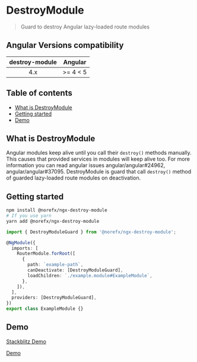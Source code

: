 # DestroyModule

> Guard to destroy Angular lazy-loaded route modules

## Angular Versions compatibility

| destroy-module | Angular  |
| :------------: | :------: |
|      4.x       | >= 4 < 5 |

## Table of contents

- [What is DestroyModule](#what-is-destroymodule)
- [Getting started](#getting-started)
- [Demo](#demo)

## What is DestroyModule

Angular modules keep alive until you call their `destroy()` methods manually. This causes that provided services in modules will keep alive too. For more information you can read angular issues angular/angular#24962, angular/angular#37095. DestroyModule is guard that call `destroy()` method of guarded lazy-loaded route modules on deactivation.

## Getting started

```sh
npm install @norefx/ngx-destroy-module
# If you use yarn
yarn add @norefx/ngx-destroy-module
```

```ts
import { DestroyModuleGuard } from '@norefx/ngx-destroy-module';

@NgModule({
  imports: [
    RouterModule.forRoot([
      {
        path: `example-path`,
        canDeactivate: [DestroyModuleGuard],
        loadChildren: `./example.module#ExampleModule`,
      },
    ]),
  ],
  providers: [DestroyModuleGuard],
})
export class ExampleModule {}
```

## Demo

[Stackblitz Demo](https://angular-ivy-ytzddb.stackblitz.io)

[Demo](https://user-images.githubusercontent.com/89928030/188677092-2d230816-4c50-4272-a691-5e4e0cefbcf4.webm)
